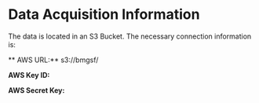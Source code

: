 # Data Acquisition Information

The data is located in an S3 Bucket.  The necessary connection information is:

** AWS URL:** s3://bmgsf/

**AWS Key ID:** 

**AWS Secret Key:** 
